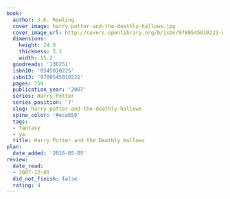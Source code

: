 ```yaml
---
book:
  author: J.K. Rowling
  cover_image: harry-potter-and-the-deathly-hallows.jpg
  cover_image_url: http://covers.openlibrary.org/b/isbn/9780545010221-L.jpg
  dimensions:
    height: 24.0
    thickness: 5.1
    width: 15.2
  goodreads: '136251'
  isbn10: '0545010225'
  isbn13: '9780545010221'
  pages: 759
  publication_year: '2007'
  series: Harry Potter
  series_position: '7'
  slug: harry-potter-and-the-deathly-hallows
  spine_color: '#eca658'
  tags:
  - fantasy
  - ya
  title: Harry Potter and the Deathly Hallows
plan:
  date_added: '2016-05-05'
review:
  date_read:
  - 2007-12-01
  did_not_finish: false
  rating: 4
---
```

